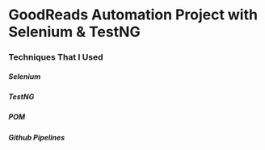 # GoodReads Automation Project with Selenium &amp; TestNG

### Techniques That I Used
##### Selenium
##### TestNG
##### POM
##### Github Pipelines
#### 
#### 
